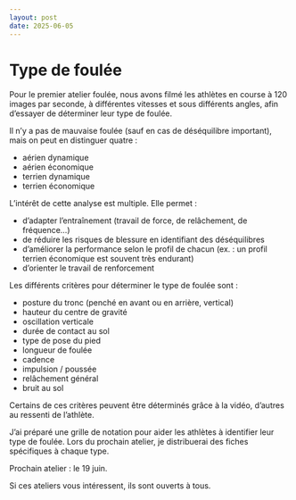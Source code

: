 ```yaml
---
layout: post
date: 2025-06-05
---
```


# Type de foulée

Pour le premier atelier foulée, nous avons filmé les athlètes en course à 120
images par seconde, à différentes vitesses et sous différents angles, afin
d’essayer de déterminer leur type de foulée.

Il n’y a pas de mauvaise foulée (sauf en cas de déséquilibre important), mais on peut en distinguer quatre :

- aérien dynamique
- aérien économique
- terrien dynamique
- terrien économique

L’intérêt de cette analyse est multiple. Elle permet :

- d’adapter l’entraînement (travail de force, de relâchement, de fréquence…)
- de réduire les risques de blessure en identifiant des déséquilibres
- d’améliorer la performance selon le profil de chacun (ex. : un profil terrien économique est souvent très endurant)
- d’orienter le travail de renforcement

Les différents critères pour déterminer le type de foulée sont :

- posture du tronc (penché en avant ou en arrière, vertical)
- hauteur du centre de gravité
- oscillation verticale
- durée de contact au sol
- type de pose du pied
- longueur de foulée
- cadence
- impulsion / poussée
- relâchement général
- bruit au sol

Certains de ces critères peuvent être déterminés grâce à la vidéo, d’autres au ressenti de l’athlète.

J’ai préparé une grille de notation pour aider les athlètes à identifier leur
type de foulée. Lors du prochain atelier, je distribuerai des fiches spécifiques
à chaque type.

Prochain atelier : le 19 juin.

Si ces ateliers vous intéressent, ils sont ouverts à tous.

